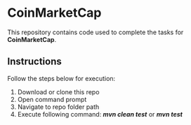 # CoinMarketCap

This repository contains code used to complete the tasks for **CoinMarketCap**.

## Instructions

Follow the steps below for execution: 
1. Download or clone this repo
2. Open command prompt
3. Navigate to repo folder path
4. Execute following command: ***mvn clean test*** or ***mvn test*** 

